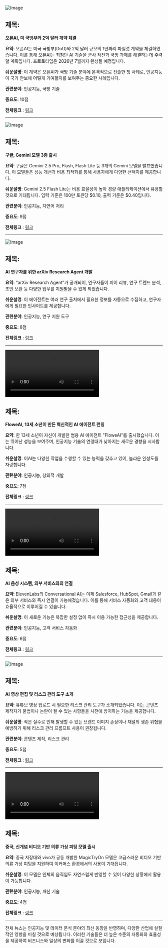 ![Image](https://scontent-iad3-2.cdninstagram.com/v/t51.71878-15/508685844_1370436180713717_8782511549305913478_n.jpg?stp=dst-jpg_e35_tt6&_nc_cat=107&ccb=1-7&_nc_sid=18de74&_nc_ohc=p4ot4pJJ8xYQ7kNvwExENyn&_nc_oc=AdnVg9gddqDjnyEyH4q25AZvbN7LPqBJtthLLwCiyuQ3PBZvNUDTP03Q5_uI4KHIl_w&_nc_zt=23&_nc_ht=scontent-iad3-2.cdninstagram.com&edm=ACx9VUEEAAAA&_nc_gid=pRcIi31DSOp2skQ7WYp9BA&oh=00_AfMwCP6te0uvmSX6DWSQxpKgrg5B4KS9Zy3Cqct5lekWIw&oe=68579BFD)

## 제목:
**오픈AI, 미 국방부와 2억 달러 계약 체결**

**요약**:
오픈AI는 미국 국방부(DoD)와 2억 달러 규모의 1년짜리 파일럿 계약을 체결하였습니다. 이를 통해 오픈AI는 최첨단 AI 기술을 군사 작전과 국방 과제를 해결하는데 주력할 계획입니다. 프로토타입은 2026년 7월까지 완성될 예정입니다.

**쉬운설명**:
이 계약은 오픈AI가 국방 기술 분야에 본격적으로 진출한 첫 사례로, 인공지능이 국가 안보에 어떻게 기여할지를 보여주는 중요한 사례입니다.

**관련분야**: 인공지능, 국방 기술

**중요도**: 10점

**전체링크** :  [링크](https://www.threads.net/@choi.openai/post/DLBB5APNjgU)

---

![Image](https://scontent-iad3-2.cdninstagram.com/v/t51.75761-15/508655871_17912876754112832_8024667928060282425_n.jpg?stp=dst-jpg_e35_tt6&_nc_cat=102&ccb=1-7&_nc_sid=18de74&_nc_ohc=1WIPEnvdZAQQ7kNvwErczLe&_nc_oc=Adlj07xiFgzt78nq8HyPJSM05k3-tez1TI-sQIn6IGgMsFCr5gwl3eZAc-XczhAuM4U&_nc_zt=23&_nc_ht=scontent-iad3-2.cdninstagram.com&edm=ACx9VUEEAAAA&_nc_gid=pRcIi31DSOp2skQ7WYp9BA&oh=00_AfP5HI8jRppqXmLQ_YuL2XO9_jKH7Y2X4jejJuCjwemASg&oe=6857AF11)

## 제목:
**구글, Gemini 모델 3종 출시**

**요약**:
구글은 Gemini 2.5 Pro, Flash, Flash Lite 등 3개의 Gemini 모델을 발표했습니다. 이 모델들은 성능 개선과 비용 최적화를 통해 사용자에게 다양한 선택지를 제공합니다.

**쉬운설명**: 
Gemini 2.5 Flash Lite는 비용 효율성이 높아 경량 애플리케이션에서 유용할 것으로 기대됩니다. 입력 기준은 100만 토큰당 $0.10, 출력 기준은 $0.40입니다.

**관련분야**: 인공지능, 자연어 처리

**중요도**: 9점

**전체링크** :  [링크](https://www.threads.net/@choi.openai/post/DLAgL9IP2Lj)

---

![Image](https://scontent-iad3-2.cdninstagram.com/v/t51.71878-15/508626071_1771101300448657_4298683284423608412_n.jpg?stp=dst-jpg_e35_tt6&_nc_cat=105&ccb=1-7&_nc_sid=18de74&_nc_ohc=imtPDw4BVcMQ7kNvwFhY8G_&_nc_oc=Admk63JVc50haaEsr8uZFIgw7atazUUJSh9Gm7DUNYdMYl3CAJY4eLc97YePTYPX5qQ&_nc_zt=23&_nc_ht=scontent-iad3-2.cdninstagram.com&edm=ACx9VUEEAAAA&_nc_gid=pRcIi31DSOp2skQ7WYp9BA&oh=00_AfODEoKDz0DxAwbqSTuP9seb5AX5kiP7sx1nvlw0E9U1UA&oe=6857A4ED)

## 제목:
**AI 연구자를 위한 arXiv Research Agent 개발**

**요약**:
“arXiv Research Agent”가 공개되어, 연구자들이 피어 리뷰, 연구 트렌드 분석, 초안 보완 등 다양한 업무를 지원받을 수 있게 되었습니다.

**쉬운설명**:
이 에이전트는 여러 연구 출처에서 필요한 정보를 자동으로 수집하고, 연구자에게 필요한 인사이트를 제공합니다.

**관련분야**: 인공지능, 연구 지원 도구

**중요도**: 8점

**전체링크** :  [링크](https://www.threads.net/@choi.openai/post/DLAWPZKv4PK)

---

![Image](https://scontent-iad3-1.cdninstagram.com/o1/v/t16/f2/m84/AQMmb01hYBAMN0eHi-O02Zz5G_qQJcT9lxnuoZ1KoJvrdLF9gjGigQTyPVDGwTKtaTEZ419G7tTU6f0tDyKOzPK5iLmbJDkfImWqbMk.mp4?efg=eyJ2ZW5jb2RlX3RhZyI6InZ0c192b2RfdXJsZ2VuLmZlZWQudW5rbm93bi1DMy4xMjgwLmRhc2hfYmFzZWxpbmVfMV92MSJ9&_nc_ht=scontent-iad3-1.cdninstagram.com&edm=ACx9VUEEAAAA&_nc_gid=pRcIi31DSOp2skQ7WYp9BA&_nc_cat=100&_nc_oc=Adm3qFddZotsZwMOu2wUdMT03ktoh1PfkGqseE8jxhItDkSFh-k5l_Pn8u4g3xxzb_E&vs=684993564402801_3856532426&_nc_vs=HBksFQIYTGlnX2JhY2tmaWxsX3RpbWVsaW5lX3ZvZC85QTQyOTkwNzlDMzVCQ0U5QzJEMkYxQjBDQjQ0Njg4OF92aWRlb19kYXNoaW5pdC5tcDQVAALIARIAFQIYOnBhc3N0aHJvdWdoX2V2ZXJzdG9yZS9HTEoyVVI1b0JLRzFvM29PQUszU2xhMkxIZHNSYmtZTEFBQUYVAgLIARIAKAAYABsBiAd1c2Vfb2lsATEVAAAmgLeP18no0T8VAigCQzMsF0Bgh3S8an76GBJkYXNoX2Jhc2VsaW5lXzFfdjERAHXqB2XongEA&ccb=9-4&oh=00_AfPYYnTqbdVXNO7kPN9oT1aXbsOSDC_zk9oN6o4ct68_PA&oe=6853B4A8&_nc_sid=1d576d)

## 제목:
**FloweAI, 13세 소년이 만든 혁신적인 AI 에이전트 런칭**

**요약**:
한 13세 소년이 자신이 개발한 범용 AI 에이전트 "FloweAI"를 출시했습니다. 이는 뛰어난 성능을 보여주며, 인공지능 기술의 연령대가 낮아지는 새로운 경향을 시사합니다.

**쉬운설명**:
이AI는 다양한 작업을 수행할 수 있는 능력을 갖추고 있어, 놀라운 완성도를 자랑합니다.

**관련분야**: 인공지능, 창의적 개발

**중요도**: 7점

**전체링크** :  [링크](https://www.threads.net/@choi.openai/post/DK_1pAgvmp_)

---

![Image](https://scontent-iad3-1.cdninstagram.com/o1/v/t16/f2/m84/AQNytMyT2EGdajMr3Z_kwq4ghhA6MdmRHc2kAxtYxjGDeTO8QKxeLATGF-cjgSIDr3ld_bVJ0ZqAu-8LJoL45QpWX3o_UT14_gXeD0E.mp4?efg=eyJ2ZW5jb2RlX3RhZyI6InZ0c192b2RfdXJsZ2VuLmZlZWQudW5rbm93bi1DMy41MTIuZGFzaF9iYXNlbGluZV8xX3YxIn0&_nc_ht=scontent-iad3-1.cdninstagram.com&edm=ACx9VUEEAAAA&_nc_gid=pRcIi31DSOp2skQ7WYp9BA&_nc_cat=100&_nc_oc=AdnOhNEOYBoZcPNkJ0RheaIcP2ymcuuHmt5FWU0C3LjLmlznASGx9SprfJx9QvVsTUo&vs=425562657319079_596078312&_nc_vs=HBksFQIYTGlnX2JhY2tmaWxsX3RpbWVsaW5lX3ZvZC8yRTQwQ0JEQUYyMDBCRTZBRTUwQjE2MzcwOThCODFBNF92aWRlb19kYXNoaW5pdC5tcDQVAALIARIAFQIYOnBhc3N0aHJvdWdoX2V2ZXJzdG9yZS9HQWdxVVI1bEFjM0M4TEFDQUlFV1gtVmxfRlJQYmtZTEFBQUYVAgLIARIAKAAYABsBiAd1c2Vfb2lsATEVAAAmgLKLz6Hn0T8VAigCQzMsF0AIAAAAAAAAGBJkYXNoX2Jhc2VsaW5lXzFfdjERAHXqB2XongEA&ccb=9-4&oh=00_AfNTqni5_L9w4ayZVf5B1eIVq4zke8-ROilyZ6aFfBSKXQ&oe=6853A958&_nc_sid=1d576d)

## 제목:
**AI 음성 시스템, 외부 서비스와의 연결**

**요약**:
ElevenLabs의 Conversational AI는 이제 Salesforce, HubSpot, Gmail과 같은 외부 서비스와 즉시 연결이 가능해졌습니다. 이를 통해 서비스 자동화와 고객 대응이 효율적으로 이루어질 수 있습니다.

**쉬운설명**:
이 새로운 기능은 복잡한 설정 없이 즉시 이용 가능한 접근성을 제공합니다.

**관련분야**: 인공지능, 고객 서비스 자동화

**중요도**: 6점

**전체링크** :  [링크](https://www.threads.net/@choi.openai/post/DK_CDwKNmMQ)

---

![Image](https://scontent-iad3-2.cdninstagram.com/v/t51.71878-15/504245423_897899849167567_5831394449717771710_n.jpg?stp=dst-jpg_e35_tt6&_nc_cat=108&ccb=1-7&_nc_sid=18de74&_nc_ohc=-14dVQfKTqQQ7kNvwGBeCrU&_nc_oc=AdkCbHTiGjMlvxjQRSfK8nYxB1nUpFP_R7VB8rLAN05GllFQ-C4TsqImEh_0k2pSJCg&_nc_zt=23&_nc_ht=scontent-iad3-2.cdninstagram.com&edm=ACx9VUEEAAAA&_nc_gid=pRcIi31DSOp2skQ7WYp9BA&oh=00_AfMe5oMbs_QeCg7bFvuKzMtHMGrIg_qlNsx-h3hcYJ52tw&oe=68579B8D)

## 제목:
**AI 영상 편집 및 리스크 관리 도구 소개**

**요약**:
유튜브 영상 업로드 시 필요한 리스크 관리 도구가 소개되었습니다. 이는 콘텐츠 제작자가 불법이나 논란이 될 수 있는 사항들을 사전에 방지하는 기능을 제공합니다.

**쉬운설명**:
작은 실수로 인해 발생할 수 있는 브랜드 이미지 손상이나 채널의 생존 위협을 예방하기 위해 리스크 관리 프롬프트 사용이 권장됩니다.

**관련분야**: 콘텐츠 제작, 리스크 관리

**중요도**: 5점

**전체링크** :  [링크](https://www.threads.net/@choi.openai/post/DK_QqmBPrxv) 

---

![Image](https://scontent-iad3-1.cdninstagram.com/o1/v/t16/f2/m84/AQN6iraQ1CJ4-b0h8uTp2VjiEl4d05RX3NXZnGVqW0uYWv4YrK4KetaueTLk_E1dxPAN9OYUy75-LEd_Vwy73ZvYbP8gb3JRUHCBeII.mp4?efg=eyJ2ZW5jb2RlX3RhZyI6InZ0c192b2RfdXJsZ2VuLmZlZWQudW5rbm93bi1DMy4xNzA0LmRhc2hfYmFzZWxpbmVfMTA4MHBfdjEifQ&_nc_ht=scontent-iad3-1.cdninstagram.com&edm=ACx9VUEEAAAA&_nc_gid=pRcIi31DSOp2skQ7WYp9BA&_nc_cat=103&_nc_oc=AdlabyKsd3w_UPn-8wxZbeXM-0GzP4wm6oCA5SqFpJQthm7-WGinVap98orCUAPk5kI&vs=1081032657244909_3527477363&_nc_vs=HBksFQIYQGlnX2VwaGVtZXJhbC8xMDQ1NjYxM0E5NEYwNDdCMEEyNkM3NTIxQzg4MEY4MF92aWRlb19kYXNoaW5pdC5tcDQVAALIARIAFQIYOnBhc3N0aHJvdWdoX2V2ZXJzdG9yZS9HTHFnVGg1d1VSb2FxbllEQU1aYVJHOUFqdjF1a2NlZm9yZW52ZW50YXJhY3Rpdm9yaGVhZHRpb24xIn0&_nc_sid=1d576d)

## 제목:
**중국, 신개념 비디오 기반 의류 가상 피팅 모델 출시**

**요약**:
중국 저장대와 vivo가 공동 개발한 MagicTryOn 모델은 고급스러운 비디오 기반 의류 가상 피팅을 지원하여 이커머스 환경에서의 사용이 기대됩니다.

**쉬운설명**:
이 모델은 인체의 움직임도 자연스럽게 반영할 수 있어 다양한 상황에서 활용이 가능합니다.

**관련분야**: 인공지능, 패션 기술

**중요도**: 4점

**전체링크** :  [링크](https://www.threads.net/@choi.openai/post/DK_bohKvdnT) 

---

전체 뉴스는 인공지능 및 데이터 분석 분야의 최신 동향을 반영하며, 다양한 산업에 실질적인 영향을 미칠 것으로 예상됩니다. 이러한 기술들은 더 높은 수준의 자동화와 효율성을 제공하여 비즈니스와 일상의 변화를 이끌 것으로 보입니다.